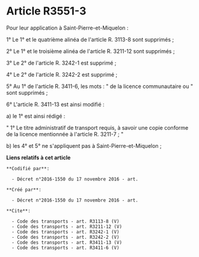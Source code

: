 # Article R3551-3

Pour leur application à Saint-Pierre-et-Miquelon : 

1° Le 1° et le quatrième alinéa de l'article R. 3113-8 sont supprimés ; 

2° Le 1° et le troisième alinéa de l'article R. 3211-12 sont supprimés ; 

3° Le 2° de l'article R. 3242-1 est supprimé ; 

4° Le 2° de l'article R. 3242-2 est supprimé ; 

5° Au 1° de l'article R. 3411-6, les mots : " de la licence communautaire ou " sont supprimés ; 

6° L'article R. 3411-13 est ainsi modifié : 

a) le 1° est ainsi rédigé : 

" 1° Le titre administratif de transport requis, à savoir une copie conforme de la licence mentionnée à l'article R. 3211-7 ;
" 

b) les 4° et 5° ne s'appliquent pas à Saint-Pierre-et-Miquelon ;

**Liens relatifs à cet article**

	**Codifié par**:

	  - Décret n°2016-1550 du 17 novembre 2016 - art.

	**Créé par**:

	  - Décret n°2016-1550 du 17 novembre 2016 - art.

	**Cite**:

	  - Code des transports - art. R3113-8 (V)
	  - Code des transports - art. R3211-12 (V)
	  - Code des transports - art. R3242-1 (V)
	  - Code des transports - art. R3242-2 (V)
	  - Code des transports - art. R3411-13 (V)
	  - Code des transports - art. R3411-6 (V)
